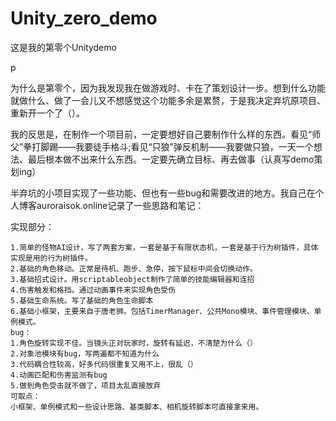 # Unity_zero_demo
<p>这是我的第零个Unitydemo</p>p
<p>为什么是第零个，因为我发现我在做游戏时、卡在了策划设计一步。想到什么功能就做什么、做了一会儿又不想感觉这个功能多余是累赘，于是我决定弃坑原项目、重新开一个了（）。</p>
<p>我的反思是，在制作一个项目前，一定要想好自己要制作什么样的东西。看见“师父”拳打脚踢——我要徒手格斗;看见“只狼”弹反机制——我要做只狼，一天一个想法、最后根本做不出来什么东西。一定要先确立目标、再去做事（认真写demo策划ing）</p>
<p>半弃坑的小项目实现了一些功能、但也有一些bug和需要改进的地方。我自己在个人博客auroraisok.online记录了一些思路和笔记：</p>
<p>实现部分：</p>

```
1.简单的怪物AI设计，写了两套方案，一套是基于有限状态机，一套是基于行为树插件，具体实现是用的行为树插件。
2.基础的角色移动。正常是待机、跑步、急停，按下鼠标中间会切换动作。
3.基础招式设计。用scriptableobject制作了简单的技能编辑器和连招
4.伤害触发和格挡。通过动画事件来实现角色受伤
5.基础生命系统。写了基础的角色生命脚本
6.基础小框架，主要来自于唐老狮。包括TimerManager、公共Mono模块、事件管理模块、单例模式。
bug：
1.角色旋转实现不佳。当镜头正对玩家时，旋转有延迟，不清楚为什么（）
2.对象池模块有bug，写两遍都不知道为什么
3.代码耦合性较高，好多代码很重复又用不上，很乱（）
4.动画匹配和伤害监测有bug
5.做到角色受击就不做了，项目太乱直接放弃
可取点：
小框架、单例模式和一些设计思路、基类脚本、相机旋转脚本可直接拿来用。
```
